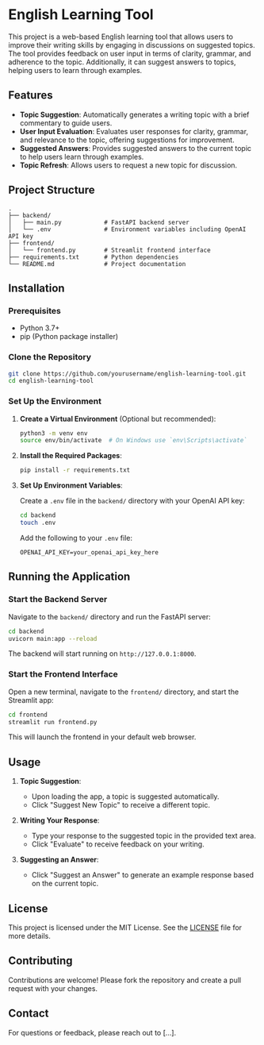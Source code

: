 
# English Learning Tool

This project is a web-based English learning tool that allows users to improve their writing skills by engaging in discussions on suggested topics. The tool provides feedback on user input in terms of clarity, grammar, and adherence to the topic. Additionally, it can suggest answers to topics, helping users to learn through examples.

## Features

- **Topic Suggestion**: Automatically generates a writing topic with a brief commentary to guide users.
- **User Input Evaluation**: Evaluates user responses for clarity, grammar, and relevance to the topic, offering suggestions for improvement.
- **Suggested Answers**: Provides suggested answers to the current topic to help users learn through examples.
- **Topic Refresh**: Allows users to request a new topic for discussion.

## Project Structure

```
.
├── backend/
│   ├── main.py            # FastAPI backend server
│   └── .env               # Environment variables including OpenAI API key
├── frontend/
│   └── frontend.py        # Streamlit frontend interface
├── requirements.txt       # Python dependencies
└── README.md              # Project documentation
```

## Installation

### Prerequisites

- Python 3.7+
- pip (Python package installer)

### Clone the Repository

```bash
git clone https://github.com/yourusername/english-learning-tool.git
cd english-learning-tool
```

### Set Up the Environment

1. **Create a Virtual Environment** (Optional but recommended):

   ```bash
   python3 -m venv env
   source env/bin/activate  # On Windows use `env\Scripts\activate`
   ```
2. **Install the Required Packages**:

   ```bash
   pip install -r requirements.txt
   ```
3. **Set Up Environment Variables**:

   Create a `.env` file in the `backend/` directory with your OpenAI API key:

   ```bash
   cd backend
   touch .env
   ```

   Add the following to your `.env` file:

   ```env
   OPENAI_API_KEY=your_openai_api_key_here
   ```

## Running the Application

### Start the Backend Server

Navigate to the `backend/` directory and run the FastAPI server:

```bash
cd backend
uvicorn main:app --reload
```

The backend will start running on `http://127.0.0.1:8000`.

### Start the Frontend Interface

Open a new terminal, navigate to the `frontend/` directory, and start the Streamlit app:

```bash
cd frontend
streamlit run frontend.py
```

This will launch the frontend in your default web browser.

## Usage

1. **Topic Suggestion**:

   - Upon loading the app, a topic is suggested automatically.
   - Click "Suggest New Topic" to receive a different topic.
2. **Writing Your Response**:

   - Type your response to the suggested topic in the provided text area.
   - Click "Evaluate" to receive feedback on your writing.
3. **Suggesting an Answer**:

   - Click "Suggest an Answer" to generate an example response based on the current topic.

## License

This project is licensed under the MIT License. See the [LICENSE](LICENSE) file for more details.

## Contributing

Contributions are welcome! Please fork the repository and create a pull request with your changes.

## Contact

For questions or feedback, please reach out to [...].
